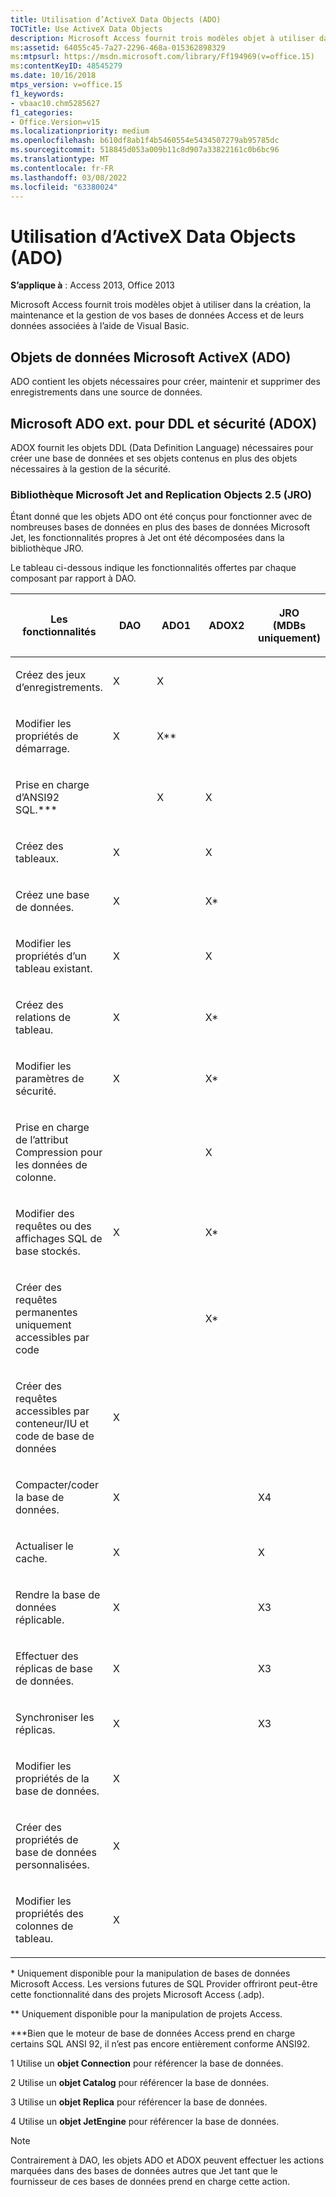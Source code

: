 ```yaml
---
title: Utilisation d’ActiveX Data Objects (ADO)
TOCTitle: Use ActiveX Data Objects
description: Microsoft Access fournit trois modèles objet à utiliser dans la création, la maintenance et la gestion de vos bases de données Access et de leurs données associées à l’aide de Visual Basic.
ms:assetid: 64055c45-7a27-2296-468a-015362898329
ms:mtpsurl: https://msdn.microsoft.com/library/Ff194969(v=office.15)
ms:contentKeyID: 48545279
ms.date: 10/16/2018
mtps_version: v=office.15
f1_keywords:
- vbaac10.chm5285627
f1_categories:
- Office.Version=v15
ms.localizationpriority: medium
ms.openlocfilehash: b610df8ab1f4b5460554e5434507279ab95785dc
ms.sourcegitcommit: 518845d053a009b11c8d907a33822161c0b6bc96
ms.translationtype: MT
ms.contentlocale: fr-FR
ms.lasthandoff: 03/08/2022
ms.locfileid: "63380024"
---
```

# <a name="use-activex-data-objects"></a>Utilisation d’ActiveX Data Objects (ADO)

**S’applique à** : Access 2013, Office 2013

Microsoft Access fournit trois modèles objet à utiliser dans la création, la maintenance et la gestion de vos bases de données Access et de leurs données associées à l’aide de Visual Basic.

## <a name="microsoft-activex-data-objects-ado"></a>Objets de données Microsoft ActiveX (ADO)

ADO contient les objets nécessaires pour créer, maintenir et supprimer des enregistrements dans une source de données.

## <a name="microsoft-ado-ext-for-ddl-and-security-adox"></a>Microsoft ADO ext. pour DDL et sécurité (ADOX)

ADOX fournit les objets DDL (Data Definition Language) nécessaires pour créer une base de données et ses objets contenus en plus des objets nécessaires à la gestion de la sécurité.

### <a name="microsoft-jet-and-replication-objects-25-library-jro"></a>Bibliothèque Microsoft Jet and Replication Objects 2.5 (JRO)

Étant donné que les objets ADO ont été conçus pour fonctionner avec de nombreuses bases de données en plus des bases de données Microsoft Jet, les fonctionnalités propres à Jet ont été décomposées dans la bibliothèque JRO.

Le tableau ci-dessous indique les fonctionnalités offertes par chaque composant par rapport à DAO.

<table>
<colgroup>
<col style="width: 20%" />
<col style="width: 20%" />
<col style="width: 20%" />
<col style="width: 20%" />
<col style="width: 20%" />
</colgroup>
<thead>
<tr class="header">
<th><p>Les fonctionnalités</p></th>
<th><p>DAO</p></th>
<th><p>ADO1</p></th>
<th><p>ADOX2</p></th>
<th><p>JRO<br />
(MDBs uniquement)</p></th>
</tr>
</thead>
<tbody>
<tr class="odd">
<td><p>Créez des jeux d’enregistrements.</p></td>
<td><p>X</p></td>
<td><p>X</p></td>
<td><p></p></td>
<td><p></p></td>
</tr>
<tr class="even">
<td><p>Modifier les propriétés de démarrage.</p></td>
<td><p>X</p></td>
<td><p>X**</p></td>
<td><p></p></td>
<td><p></p></td>
</tr>
<tr class="odd">
<td><p>Prise en charge d’ANSI92 SQL.***</p></td>
<td><p></p></td>
<td><p>X</p></td>
<td><p>X</p></td>
<td><p></p></td>
</tr>
<tr class="even">
<td><p>Créez des tableaux.</p></td>
<td><p>X</p></td>
<td><p></p></td>
<td><p>X</p></td>
<td><p></p></td>
</tr>
<tr class="odd">
<td><p>Créez une base de données.</p></td>
<td><p>X</p></td>
<td><p></p></td>
<td><p>X*</p></td>
<td><p></p></td>
</tr>
<tr class="even">
<td><p>Modifier les propriétés d’un tableau existant.</p></td>
<td><p>X</p></td>
<td><p></p></td>
<td><p>X</p></td>
<td><p></p></td>
</tr>
<tr class="odd">
<td><p>Créez des relations de tableau.</p></td>
<td><p>X</p></td>
<td><p></p></td>
<td><p>X*</p></td>
<td><p></p></td>
</tr>
<tr class="even">
<td><p>Modifier les paramètres de sécurité.</p></td>
<td><p>X</p></td>
<td><p></p></td>
<td><p>X*</p></td>
<td><p></p></td>
</tr>
<tr class="odd">
<td><p>Prise en charge de l’attribut Compression pour les données de colonne.</p></td>
<td><p></p></td>
<td><p></p></td>
<td><p>X</p></td>
<td><p></p></td>
</tr>
<tr class="even">
<td><p>Modifier des requêtes ou des affichages SQL de base stockés.</p></td>
<td><p>X</p></td>
<td><p></p></td>
<td><p>X*</p></td>
<td><p></p></td>
</tr>
<tr class="odd">
<td><p>Créer des requêtes permanentes uniquement accessibles par code</p></td>
<td><p></p></td>
<td><p></p></td>
<td><p>X*</p></td>
<td><p></p></td>
</tr>
<tr class="even">
<td><p>Créer des requêtes accessibles par conteneur/IU et code de base de données</p></td>
<td><p>X</p></td>
<td><p></p></td>
<td><p></p></td>
<td><p></p></td>
</tr>
<tr class="odd">
<td><p>Compacter/coder la base de données.</p></td>
<td><p>X</p></td>
<td><p></p></td>
<td><p></p></td>
<td><p>X4</p></td>
</tr>
<tr class="even">
<td><p>Actualiser le cache.</p></td>
<td><p>X</p></td>
<td><p></p></td>
<td><p></p></td>
<td><p>X</p></td>
</tr>
<tr class="odd">
<td><p>Rendre la base de données réplicable.</p></td>
<td><p>X</p></td>
<td><p></p></td>
<td><p></p></td>
<td><p>X3</p></td>
</tr>
<tr class="even">
<td><p>Effectuer des réplicas de base de données.</p></td>
<td><p>X</p></td>
<td><p></p></td>
<td><p></p></td>
<td><p>X3</p></td>
</tr>
<tr class="odd">
<td><p>Synchroniser les réplicas.</p></td>
<td><p>X</p></td>
<td><p></p></td>
<td><p></p></td>
<td><p>X3</p></td>
</tr>
<tr class="even">
<td><p>Modifier les propriétés de la base de données.</p></td>
<td><p>X</p></td>
<td><p></p></td>
<td><p></p></td>
<td><p></p></td>
</tr>
<tr class="odd">
<td><p>Créer des propriétés de base de données personnalisées.</p></td>
<td><p>X</p></td>
<td><p></p></td>
<td><p></p></td>
<td><p></p></td>
</tr>
<tr class="even">
<td><p>Modifier les propriétés des colonnes de tableau.</p></td>
<td><p>X</p></td>
<td><p></p></td>
<td><p></p></td>
<td><p></p></td>
</tr>
</tbody>
</table>

\* Uniquement disponible pour la manipulation de bases de données Microsoft Access. Les versions futures de SQL Provider offriront peut-être cette fonctionnalité dans des projets Microsoft Access (.adp).

\*\* Uniquement disponible pour la manipulation de projets Access.

\*\*\*Bien que le moteur de base de données Access prend en charge certains SQL ANSI 92, il n’est pas encore entièrement conforme ANSI92.

1 Utilise un **objet Connection** pour référencer la base de données.

2 Utilise un **objet Catalog** pour référencer la base de données.

3 Utilise un **objet Replica** pour référencer la base de données.

4 Utilise un **objet JetEngine** pour référencer la base de données.

> [!NOTE]
> Contrairement à DAO, les objets ADO et ADOX peuvent effectuer les actions marquées dans des bases de données autres que Jet tant que le fournisseur de ces bases de données prend en charge cette action.
